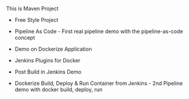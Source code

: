 
This is Maven Project

- Free Style Project

- Pipeline As Code - First real pipeline demo with the pipeline-as-code concept

- Demo on Dockerize Application

- Jenkins Plugins for Docker

- Post Build in Jenkins Demo

- Dockerize Build, Deploy & Run Container from Jenkins - 2nd Pipeline demo with docker build, deploy, run

